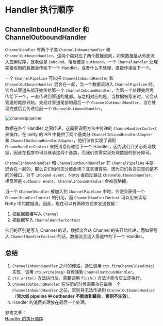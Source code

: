 # Handler 执行顺序

## ChannelInboundHandler 和 ChannelOutboundHandler

`ChannelHandler` 有两个子类 `ChannelInboundHandler` 和 `ChannelOutboundHandler`，这两个类对应了两个数据流向，如果数据是从外部流入应用程序，就看做是 `inbound`，相反便是 `outbound`。一个 `ChannelHandler` 处理完接收到的数据会传给下一个 Handler，或者什么不处理，直接传递给下一个。

一个 `ChannelPipeline` 可以把 `ChannelInboundHandler` 和 `ChannelOutboundHandler` 混合在一起，当一个数据流进入 `ChannelPipeline` 时，它会从管道头部开始传给第一个 `ChannelInboundHandler`，当第一个处理完后再传给下一个，一直传递到管道的尾部。与之相对应的是，当数据被写出时，它会从管道的尾部开始，先经过管道尾部的最后一个 `ChannelOutboundHandler`，当它处理完成后会传递给前一个 `ChannelOutboundHandler`。

![channelpipeline](https://cdn.jsdelivr.net/gh/chanshiyucx/yoi/2019/channelpipeline.png)

数据在各个 Handler 之间传递，这需要调用方法中传递的 `ChanneHandlerContext` 来操作，在 netty 的 API 中提供了两个基类分 `ChannelInboundHandlerAdapter` 和 `ChannelOutboundHandlerAdapter`，他们仅仅实现了调用 `ChanneHandlerContext` 来把消息传递给下一个 Handler，因为我们只关心处理数据，因此在程序中可以继承这两个基类，而我们仅需实现处理数据的部分即可。

`ChannelInboundHandler` 和 `ChannelOutboundHandler` 在 `ChannelPipeline` 中是混合在一起的，那么它们如何区分彼此呢？其实很容易，因为它们各自实现的是不同的接口，对于 `inbound event`，Netty 会自动跳过 `ChannelOutboundHandler`，相反若是 `outbound event`，`ChannelInboundHandler` 会被忽略掉。

当一个 `ChannelHandler` 被加入到 `ChannelPipeline` 中时，它便会获得一个 `ChannelHandlerContext` 的引用，而 `ChannelHandlerContext` 可以用来读写 Netty 中的数据流。因此，现在可以有两种方式来发送数据：

1. 把数据直接写入 `Channel`
2. 把数据写入 `ChannelHandlerContext`

它们的区别是写入 Channel 的话，数据流会从 Channel 的头开始传递，而如果写入 `ChannelHandlerContext` 的话，数据流会流入管道中的下一个 Handler。

## 总结

1. `ChannelInboundHandler` 之间的传递，通过调用 `ctx.fireChannelRead(msg)` 实现；调用 `ctx.write(msg)` 将传递到 `ChannelOutboundHandler`。
2. `ctx.write()` 方法执行后，需要调用 `flush()` 方法才能令它立即执行。
3. `ChannelOutboundHandler` 在注册的时候需要放在最后一个 `ChannelInboundHandler` 之前，否则将无法传递到 `ChannelOutboundHandler`（**流水线 pipeline 中 outhander 不能放到最后，否则不生效**）。
4. Handler 的消费处理放在最后一个处理。

参考文章：  
[Handler 的执行顺序](https://www.jianshu.com/p/0f28121fdecb)
